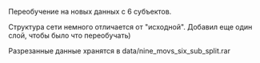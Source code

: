 Переобучение на новых данных с 6 субъектов.

Структура сети немного отличается от "исходной". Добавил еще один слой, чтобы было что переобучать)

Разрезанные данные хранятся в data/nine_movs_six_sub_split.rar
